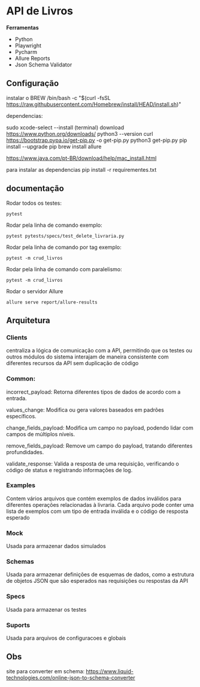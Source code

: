 # API de Livros

**Ferramentas**
* Python
* Playwright
* Pycharm
* Allure Reports
* Json Schema Validator


## Configuração

instalar o BREW /bin/bash -c "$(curl -fsSL https://raw.githubusercontent.com/Homebrew/install/HEAD/install.sh)"

dependencias:

sudo xcode-select --install (terminal) download https://www.python.org/downloads/ python3 --version curl https://bootstrap.pypa.io/get-pip.py -o get-pip.py python3 get-pip.py pip install --upgrade pip brew install allure

https://www.java.com/pt-BR/download/help/mac_install.html

para instalar as dependencias pip install -r requirementes.txt

## documentação 


Rodar todos os testes:

```
pytest 
```
Rodar pela linha de comando exemplo:

```
pytest pytests/specs/test_delete_livraria.py 
```

Rodar pela linha de comando por tag exemplo:

```
pytest -m crud_livros
```

Rodar pela linha de comando com paralelismo:
```
pytest -m crud_livros
```

Rodar o servidor Allure 

```
allure serve report/allure-results
```
## Arquitetura

### Clients

centraliza a lógica de comunicação com a API, permitindo que os testes ou outros módulos do sistema interajam de maneira consistente com diferentes recursos da API sem duplicação de código

### Common: 
incorrect_payload: Retorna diferentes tipos de dados de acordo com a entrada.

values_change: Modifica ou gera valores baseados em padrões específicos.

change_fields_payload: Modifica um campo no payload, podendo lidar com campos de múltiplos níveis.

remove_fields_payload: Remove um campo do payload, tratando diferentes profundidades.

validate_response: Valida a resposta de uma requisição, verificando o código de status e registrando informações de log.

### Examples 

Contem vários arquivos que contém exemplos de dados inválidos para diferentes operações relacionadas à livraria. Cada arquivo pode conter uma lista de exemplos com um tipo de entrada inválida e o código de resposta esperado

### Mock 

Usada para armazenar dados simulados

### Schemas 

Usada para armazenar definições de esquemas de dados, como a estrutura de objetos JSON que são esperados nas requisições ou respostas da API

### Specs 

Usada para armazenar os testes

### Suports 

Usada para arquivos de configuracoes e globais


## Obs

site para converter em schema: https://www.liquid-technologies.com/online-json-to-schema-converter